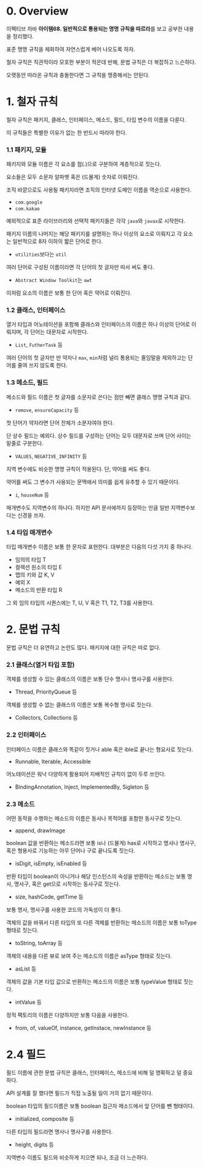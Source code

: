 # 0. Overview

이펙티브 자바 **아이템68. 일반적으로 통용되는 명명 규칙을 따르라**를 보고 공부한 내용을 정리했다.

표준 명명 규칙을 체화하여 자연스럽게 베어 나오도록 하자.

철자 규칙은 직관적이라 모호한 부분이 적은데 반해, 문법 규칙은 더 복잡하고 느슨하다.

오랫동안 따라온 규칙과 충돌한다면 그 규칙을 맹종해서는 안된다.

# 1. 철자 규칙

철자 규칙은 패키지, 클래스, 인터페이스, 메소드, 필드, 타입 변수의 이름을 다룬다.

이 규칙들은 특별한 이유가 없는 한 반드시 따라야 한다.

### 1.1 패키지, 모듈

패키지와 모듈 이름은 각 요소를 점(.)으로 구분하여 계층적으로 짓는다.

요소들은 모두 소문자 알파벳 혹은 (드물게) 숫자로 이뤄진다.

조직 바깥으로도 사용될 패키지라면 조직의 인터넷 도메인 이름을 역순으로 사용한다.

- `com.google`
- `com.kakao`

예외적으로 표준 라이브러리와 선택적 패키지들은 각각 `java`와 `javax`로 시작한다.

패키지 이름의 나머지는 해당 패키지를 설명하는 하나 이상의 요소로 이뤄지고 각 요소는 일반적으로 8자 이하의 짧은 단어로 한다.

- `utilities`보다는 `util`

여러 단어로 구성된 이름이라면 각 단어의 첫 글자만 따서 써도 좋다.

- `Abstract Window Toolkit`는 `awt`

이처럼 요소의 이름은 보통 한 단어 혹은 약어로 이뤄진다.

### 1.2 클래스, 인터페이스

열거 타입과 어노테이션을 포함해 클래스와 인터페이스의 이름은 하나 이상의 단어로 이뤄지며, 각 단어는 대문자로 시작한다.

- `List`, `FutherTask` 등

여러 단어의 첫 글자만 딴 약자나 `max`, `min`처럼 널리 통용되는 줄임말을 제외하고는 단어를 줄여 쓰지 않도록 한다.

### 1.3 메소드, 필드

메소드와 필드 이름은 첫 글자를 소문자로 쓴다는 점만 빼면 클래스 명명 규칙과 같다.

- `remove`, `ensureCapacity` 등

첫 단어가 약자라면 단어 전체가 소문자여야 한다.

단 상수 필드는 예외다. 상수 필드를 구성하는 단어는 모두 대문자로 쓰며 단어 사이는 밑줄로 구분한다.

- `VALUES`, `NEGATIVE_INFINITY` 등

지역 변수에도 비슷한 명명 규칙이 적용된다. 단, 약어를 써도 좋다.

약어를 써도 그 변수가 사용되는 문맥에서 의미를 쉽게 유추할 수 있기 때문이다.

- `i`, `houseNum` 등

매개변수도 지역변수의 하나다. 하지만 API 문서에까지 등장하는 만큼 일반 지역변수보다는 신경을 쓰자.

### 1.4 타입 매개변수

타입 매개변수 이름은 보통 한 문자로 표현한다. 대부분은 다음의 다섯 가지 중 하나다.

- 임의의 타입 T
- 컬렉션 원소의 타입 E
- 맵의 키와 값 K, V
- 예외 X
- 메소드의 반환 타입 R

그 외 임의 타입의 시퀀스에는 T, U, V 혹은 T1, T2, T3를 사용한다.

# 2. 문법 규칙

문법 규칙은 더 유연하고 논란도 많다. 패키지에 대한 규칙은 따로 없다.

### 2.1 클래스(열거 타입 포함)

객체를 생성할 수 있는 클래스의 이름은 보통 단수 명사나 명사구를 사용한다.

- Thread, PriorityQueue 등

객체를 생성할 수 없는 클래스의 이름은 보통 복수형 명사로 짓는다.

- Collectors, Collections 등

### 2.2 인터페이스

인터페이스 이름은 클래스와 똑같이 짓거나 able 혹은 ible로 끝나는 형요사로 짓는다.

- Runnable, Iterable, Accessible

어노테이션은 워낙 다양하게 활용되어 지배적인 규칙이 없이 두루 쓰인다.

- BindingAnnotation, Inject, ImplementedBy, Sigleton 등

### 2.3 메소드

어떤 동작을 수행하는 메소드의 이름은 동사나 목적어를 포함한 동사구로 짓는다.

- append, drawImage

boolean 값을 반환하는 메소드라면 보통 is나 (드물게) has로 시작하고 명사나 명사구, 혹은 형용사로 기능하는 아무 단어나 구로 끝나도록 짓는다.

- isDigit, isEmpty, isEnabled 등

반환 타입이 boolean이 아니거나 해당 인스턴스의 속성을 반환하는 메소드는 보통 명사, 명사구, 혹은 get으로 시작하는 동사구로 짓는다.

- size, hashCode, getTime 등

보통 명사, 명사구를 사용한 코드의 가독성이 더 좋다.

객체의 값을 바꿔서 다른 타입의 또 다른 객체를 반환하는 메소드의 이름은 보통 toType 형태로 짓는다.

- toString, toArray 등

객체의 내용을 다른 뷰로 보여 주는 메소드의 이름은 asType 형태로 짓는다.

- asList 등

객체의 값을 기본 타입 값으로 반환하는 메소드의 이름은 보통 typeValue 형태로 짓는다.

- intValue 등

정적 팩토리의 이름은 다양하지만 보통 다음을 사용한다.

- from, of, valueOf, instance, getInstace, newInstance 등

# 2.4 필드

필드 이름에 관한 문법 규칙은 클래스, 인터페이스, 메소드에 비해 덜 명확하고 덜 중요하다.

API 설계를 잘 했다면 필드가 직접 노출될 일이 거의 없기 때문이다.

boolean 타입의 필드이름은 보통 boolean 접근자 메소드에서 앞 단어를 뺀 형태이다.

- initialized, composite 등

다른 타입의 필드라면 명사나 명사구를 사용한다.

- height, digits 등

지역변수 이름도 필드와 비슷하게 지으면 되나, 조금 더 느슨하다.